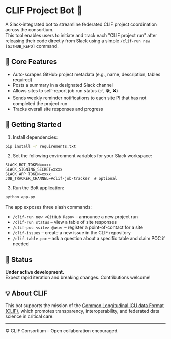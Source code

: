 # CLIF Project Bot 🤖

A Slack-integrated bot to streamline federated CLIF project coordination across the consortium.  
This tool enables users to initiate and track each "CLIF project run" after releasing their code directly from Slack using a simple `/clif-run new [GITHUB_REPO]` command.

## 🔧 Core Features
- Auto-scrapes GitHub project metadata (e.g., name, description, tables required)
- Posts a summary in a designated Slack channel
- Allows sites to self-report job run status (✅, 🛠, ❌)
- Sends weekly reminder notifications to each site PI that has not completed the project run
- Tracks overall site responses and progress

## 🚀 Getting Started

1. Install dependencies:

```bash
pip install -r requirements.txt
```

2. Set the following environment variables for your Slack workspace:

```
SLACK_BOT_TOKEN=xxxx
SLACK_SIGNING_SECRET=xxxx
SLACK_APP_TOKEN=xxxx
JOB_TRACKER_CHANNEL=#clif-job-tracker  # optional
```

3. Run the Bolt application:

```bash
python app.py
```

The app exposes three slash commands:

- `/clif-run new <GitHub Repo>` – announce a new project run
- `/clif-run status` – view a table of site responses
- `/clif-poc <site> @user` – register a point-of-contact for a site
- `/clif-issues` – create a new issue in the CLIF repository
- `/clif-table-poc` – ask a question about a specific table and claim POC if needed

## 🧪 Status
**Under active development.**  
Expect rapid iteration and breaking changes. Contributions welcome!

## 💡 About CLIF
This bot supports the mission of the [Common Longitudinal ICU data Format (CLIF)](http://clif-icu.com/), which promotes transparency, interoperability, and federated data science in critical care.

---

© CLIF Consortium – Open collaboration encouraged.
